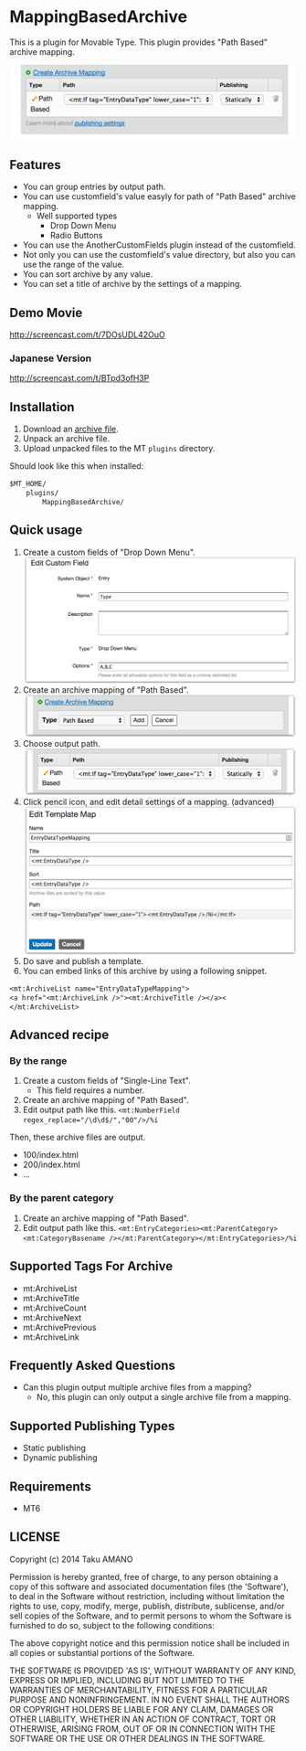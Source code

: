# MappingBasedArchive

This is a plugin for Movable Type.
This plugin provides "Path Based" archive mapping.

![Screenshot](https://raw.githubusercontent.com/usualoma/mt-plugin-MappingBasedArchive/master/artwork/screenshot.png)


## Features

* You can group entries by output path.
* You can use customfield's value easyly for path of "Path Based" archive mapping.
    * Well supported types
        * Drop Down Menu
        * Radio Buttons
* You can use the AnotherCustomFields plugin instead of the customfield.
* Not only you can use the customfield's value directory, but also you can use the range of the value.
* You can sort archive by any value.
* You can set a title of archive by the settings of a mapping.


## Demo Movie

http://screencast.com/t/7DOsUDL42OuO

### Japanese Version

http://screencast.com/t/BTpd3ofH3P


## Installation

1. Download an [archive file](https://github.com/usualoma/mt-plugin-MappingBasedArchive/archive/master.zip).
1. Unpack an archive file.
1. Upload unpacked files to the MT `plugins` directory.

Should look like this when installed:

    $MT_HOME/
        plugins/
            MappingBasedArchive/


## Quick usage

1. Create a custom fields of "Drop Down Menu".
![Create Custom Field](https://raw.githubusercontent.com/usualoma/mt-plugin-MappingBasedArchive/master/artwork/create-custom-field-shadow.png)
1. Create an archive mapping of "Path Based".
![Create Archive Mapping](https://raw.githubusercontent.com/usualoma/mt-plugin-MappingBasedArchive/master/artwork/create-archive-mapping-shadow.png)
1. Choose output path.
![Choose Output Path](https://raw.githubusercontent.com/usualoma/mt-plugin-MappingBasedArchive/master/artwork/archive-mapping-list-shadow.png)
1. Click pencil icon, and edit detail settings of a mapping. (advanced)
![Edit Template Map](https://raw.githubusercontent.com/usualoma/mt-plugin-MappingBasedArchive/master/artwork/edit-template-map-shadow.png)
1. Do save and publish a template.
1. You can embed links of this archive by using a following snippet.
```mtml
<mt:ArchiveList name="EntryDataTypeMapping">
<a href="<mt:ArchiveLink />"><mt:ArchiveTitle /></a><
</mt:ArchiveList>
```

## Advanced recipe

### By the range

1. Create a custom fields of "Single-Line Text".
    * This field requires a number.
1. Create an archive mapping of "Path Based".
1. Edit output path like this.
   `<mt:NumberField regex_replace="/\d\d$/","00"/>/%i`

Then, these archive files are output.
* 100/index.html
* 200/index.html
* ...

### By the parent category

1. Create an archive mapping of "Path Based".
1. Edit output path like this.
    `<mt:EntryCategories><mt:ParentCategory><mt:CategoryBasename /></mt:ParentCategory></mt:EntryCategories>/%i`


## Supported Tags For Archive
* mt:ArchiveList
* mt:ArchiveTitle
* mt:ArchiveCount
* mt:ArchiveNext
* mt:ArchivePrevious
* mt:ArchiveLink


## Frequently Asked Questions
* Can this plugin output multiple archive files from a mapping?
    * No, this plugin can only output a single archive file from a mapping.


## Supported Publishing Types
* Static publishing
* Dynamic publishing


## Requirements
* MT6


## LICENSE

Copyright (c) 2014 Taku AMANO

Permission is hereby granted, free of charge, to any person obtaining
a copy of this software and associated documentation files (the
'Software'), to deal in the Software without restriction, including
without limitation the rights to use, copy, modify, merge, publish,
distribute, sublicense, and/or sell copies of the Software, and to
permit persons to whom the Software is furnished to do so, subject to
the following conditions:

The above copyright notice and this permission notice shall be
included in all copies or substantial portions of the Software.

THE SOFTWARE IS PROVIDED 'AS IS', WITHOUT WARRANTY OF ANY KIND,
EXPRESS OR IMPLIED, INCLUDING BUT NOT LIMITED TO THE WARRANTIES OF
MERCHANTABILITY, FITNESS FOR A PARTICULAR PURPOSE AND NONINFRINGEMENT.
IN NO EVENT SHALL THE AUTHORS OR COPYRIGHT HOLDERS BE LIABLE FOR ANY
CLAIM, DAMAGES OR OTHER LIABILITY, WHETHER IN AN ACTION OF CONTRACT,
TORT OR OTHERWISE, ARISING FROM, OUT OF OR IN CONNECTION WITH THE
SOFTWARE OR THE USE OR OTHER DEALINGS IN THE SOFTWARE.
